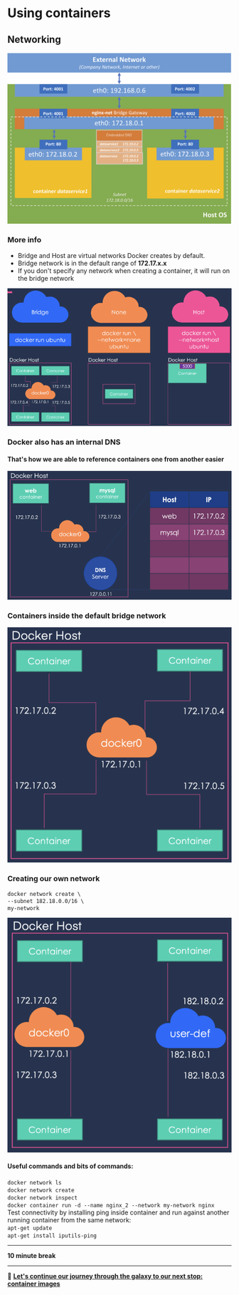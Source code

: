 # Using containers
## Networking

![](../../media/module-1/network1.png)

### More info
- Bridge and Host are virtual networks Docker creates by default.
- Bridge network is in the default range of **172.17.x.x**
- If you don't specify any network when creating a container, it will run on the bridge network

![](../../media/module-1/network2.png)
### Docker also has an internal DNS
#### That's how we are able to reference containers one from another easier
![](../../media/module-1/network3.png)
### Containers inside the default bridge network
![](../../media/module-1/network4.png)
### Creating our own network
```
docker network create \
--subnet 182.18.0.0/16 \
my-network
```
![](../../media/module-1/network5.png)

#### Useful commands and bits of commands:
`docker network ls`\
`docker network create`\
`docker network inspect`\
`docker container run -d --name nginx_2 --network my-network nginx`\
Test connectivity by installing ping inside container and run against another running container from the same network:\
`apt-get update`\
`apt-get install iputils-ping`

<hr>

**10 minute break**

<hr>

🌌 **[Let's continue our journey through the galaxy to our next stop: container images](../2-container-images/class-1.md)**